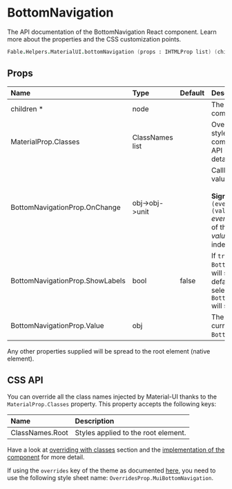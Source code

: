 # BottomNavigation

<p class="description">The API documentation of the BottomNavigation React component. Learn more about the properties and the CSS customization points.</p>

```fsharp
Fable.Helpers.MaterialUI.bottomNavigation (props : IHTMLProp list) (children : ReactElement list) : ReactElement
```



## Props

| Name | Type | Default | Description |
|:-----|:-----|:--------|:------------|
| <span class="prop-name required">children *</span> | <span class="prop-type">node</span> |   | The content of the component. |
| <span class="prop-name">MaterialProp.Classes</span> | <span class="prop-type">ClassNames list</span> |   | Override or extend the styles applied to the component.  See CSS API below for more details.  |
| <span class="prop-name">BottomNavigationProp.OnChange</span> | <span class="prop-type">obj->obj->unit</span> |   | Callback fired when the value changes.<br><br>**Signature:**<br>`(event:obj)->(value:obj)->unit`<br>*event:* The event source of the callback<br>*value:* We default to the index of the child |
| <span class="prop-name">BottomNavigationProp.ShowLabels</span> | <span class="prop-type">bool</span> | <span class="prop-default">false</span> | If `true`, all `BottomNavigationAction`s will show their labels. By default, only the selected `BottomNavigationAction` will show its label. |
| <span class="prop-name">BottomNavigationProp.Value</span> | <span class="prop-type">obj</span> |   | The value of the currently selected `BottomNavigationAction`. |

Any other properties supplied will be spread to the root element (native element).

## CSS API

You can override all the class names injected by Material-UI thanks to the `MaterialProp.Classes` property.
This property accepts the following keys:


| Name | Description |
|:-----|:------------|
| <span class="prop-name">ClassNames.Root</span> | Styles applied to the root element.

Have a look at [overriding with classes](#/customization/overrides) section
and the [implementation of the component](https://github.com/mui-org/material-ui/tree/master/packages/material-ui/src/BottomNavigation/BottomNavigation.js)
for more detail.

If using the `overrides` key of the theme as documented
[here](#/customization/themes),
you need to use the following style sheet name: `OverridesProp.MuiBottomNavigation`.

<!--## Demos-->

<!--- [Bottom Navigation](/demos/bottom-navigation/)-->

